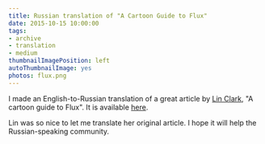 ```yaml
---
title: Russian translation of "A Cartoon Guide to Flux"
date: 2015-10-15 10:00:00
tags:
- archive
- translation
- medium
thumbnailImagePosition: left
autoThumbnailImage: yes
photos: flux.png
---
```


I made an English-to-Russian translation of a great article by [Lin Clark](https://twitter.com/linclark), "A cartoon guide to Flux". It is available [here](https://medium.com/russian/%D1%80%D1%83%D0%BA%D0%BE%D0%B2%D0%BE%D0%B4%D1%81%D1%82%D0%B2%D0%BE-%D0%BF%D0%BE-flux-%D0%B2-%D0%BA%D0%B0%D1%80%D1%82%D0%B8%D0%BD%D0%BA%D0%B0%D1%85-d59c03562ea).
<!-- more -->
Lin was so nice to let me translate her original article. I hope it will help the Russian-speaking community.